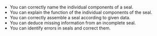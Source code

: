 - You can correctly name the individual components of a seal.
- You can explain the function of the individual components of the seal.
- You can correctly assemble a seal according to given data.
- You can deduce missing information from an incomplete seal.
- You can identify errors in seals and correct them.